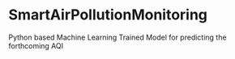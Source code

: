 # SmartAirPollutionMonitoring
Python based Machine Learning Trained Model for predicting the forthcoming AQI
